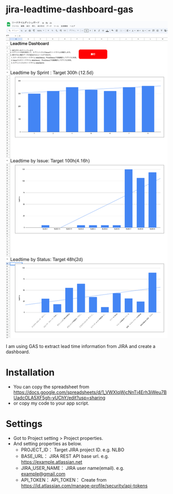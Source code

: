 # jira-leadtime-dashboard-gas
![](dashboard.png)

I am using GAS to extract lead time information from JIRA and create a dashboard.

# Installation

* You can copy the spreadsheet from https://docs.google.com/spreadsheets/d/1_VWXIqWjcNnTi4Erh3jWeu7BUadcOLA5XF5gh-yUChY/edit?usp=sharing
* or copy my code to your app script.

# Settings

* Got to Project setting > Project properties.
* And setting properties as below.
  * PROJECT_ID： Target JIRA project ID. e.g. NLBO
  * BASE_URL： JIRA REST API base url. e.g. https://example.atlassian.net
  * JIRA_USER_NAME： JIRA user name(email). e.g. example@gmail.com
  * API_TOKEN： API_TOKEN： Create from https://id.atlassian.com/manage-profile/security/api-tokens
